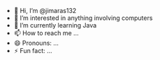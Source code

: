 - 👋 Hi, I’m @jimaras132
- 👀 I’m interested in anything involving computers
- 🌱 I’m currently learning Java
- 📫 How to reach me ...
- 😄 Pronouns: ...
- ⚡ Fun fact: ...

<!---
jimaras132/jimaras132 is a ✨ special ✨ repository because its `README.md` (this file) appears on your GitHub profile.
You can click the Preview link to take a look at your changes.
--->
